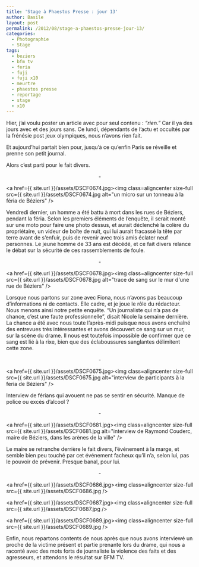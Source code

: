 ```yaml
---
title: 'Stage à Phaestos Presse : jour 13'
author: Basile
layout: post
permalink: /2012/08/stage-a-phaestos-presse-jour-13/
categories:
  - Photographie
  - Stage
tags:
  - beziers
  - bfm tv
  - feria
  - fuji
  - fuji x10
  - meurtre
  - phaestos presse
  - reportage
  - stage
  - x10
---
```

Hier, j&#8217;ai voulu poster un article avec pour seul contenu : *&#8220;rien.&#8221;*
Car il ya des jours avec et des jours sans. Ce lundi, dépendants de l&#8217;actu et occultés par la frénésie post jeux olympiques, nous n&#8217;avons rien fait.

Et aujourd&#8217;hui partait bien pour, jusqu&#8217;à ce qu&#8217;enfin Paris se réveille et prenne son petit journal.

Alors c&#8217;est parti pour le fait divers.

<p style="text-align: center;">
  -
</p>

<a href={{ site.url }}/assets/DSCF0674.jpg><img class=aligncenter size-full src={{ site.url }}/assets/DSCF0674.jpg alt="un micro sur un tonneau à la féria de Béziers" /></a>

Vendredi dernier, un homme a été battu à mort dans les rues de Béziers, pendant la féria.
Selon les premiers éléments de l&#8217;enquête, il serait monté sur une moto pour faire une photo dessus, et aurait déclenché la colère du propriétaire, un videur de boîte de nuit, qui lui aurait fracassé la tête par terre avant de s&#8217;enfuir, puis de revenir avec trois amis éclater neuf personnes.
Le jeune homme de 33 ans est décédé, et ce fait divers relance le débat sur la sécurité de ces rassemblements de foule.

<p style="text-align: center;">
  -
</p>

<a href={{ site.url }}/assets/DSCF0678.jpg><img class=aligncenter size-full src={{ site.url }}/assets/DSCF0678.jpg alt="trace de sang sur le mur d'une rue de Béziers" /></a>

Lorsque nous partons sur zone avec Fiona, nous n&#8217;avons pas beaucoup d&#8217;informations ni de contacts.
Elle cadre, et je joue le rôle du rédacteur. Nous menons ainsi notre petite enquête.
&#8220;Un journaliste qui n&#8217;a pas de chance, c&#8217;est une faute professionnelle&#8221;, disait Nicole la semaine dernière. La chance a été avec nous toute l&#8217;après-midi puisque nous avons enchaîné des entrevues très intéressantes et avons découvert ce sang sur un mur, sur la scène du drame. Il nous est toutefois impossible de confirmer que ce sang est lié à la rixe, bien que des éclaboussures sanglantes délimitent cette zone.

<p style="text-align: center;">
  -
</p>

<a href={{ site.url }}/assets/DSCF0675.jpg><img class=aligncenter size-full src={{ site.url }}/assets/DSCF0675.jpg alt="interview de participants à la feria de Béziers" /></a>

Interview de férians qui avouent ne pas se sentir en sécurité.
Manque de police ou excès d&#8217;alcool ?

<p style="text-align: center;">
  -
</p>

<a href={{ site.url }}/assets/DSCF0681.jpg><img class=aligncenter size-full src={{ site.url }}/assets/DSCF0681.jpg alt="interview de Raymond Couderc, maire de Béziers, dans les arènes de la ville" /></a>

Le maire se retranche derrière le fait divers, l&#8217;événement à la marge, et semble bien peu touché par cet événement facheux qu&#8217;il n&#8217;a, selon lui, pas le pouvoir de prévenir.
Presque banal, pour lui.

<p style="text-align: center;">
  -
</p>

<a href={{ site.url }}/assets/DSCF0686.jpg><img class=aligncenter size-full src={{ site.url }}/assets/DSCF0686.jpg /></a>

<a href={{ site.url }}/assets/DSCF0687.jpg><img class=aligncenter size-full src={{ site.url }}/assets/DSCF0687.jpg /></a>

<a href={{ site.url }}/assets/DSCF0689.jpg><img class=aligncenter size-full src={{ site.url }}/assets/DSCF0689.jpg /></a>

Enfin, nous repartons contents de nous après que nous avons interviewé un proche de la victime présent et partie prenante lors du drame, qui nous a raconté avec des mots forts de journaliste la violence des faits et des agresseurs, et attendons le résultat sur BFM TV.

<div class="wp_plus_one_button" style="margin: 0 8px 8px 0; float:left; ">
  <g:plusone count="false" href="http://blog.basilesimon.fr/2012/08/stage-a-phaestos-presse-jour-13/" callback="wp_plus_one_handler"></g:plusone>
</div>
